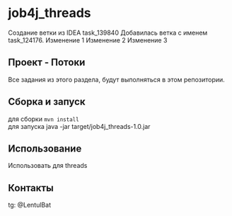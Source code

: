 # job4j_threads

Создание ветки из IDEA task_139840
Добавилась ветка с именем task_124176.
Изменение 1
Изменение 2
Изменение 3

## Проект - Потоки<br>
Все задания из этого раздела, будут выполняться в этом репозитории.

## Сборка и запуск<br>
для сборки `mvn install`<br>
для запуска java -jar target/job4j_threads-1.0.jar

## Использование<br>
Использовать для threads

## Контакты<br>
tg: @LentulBat